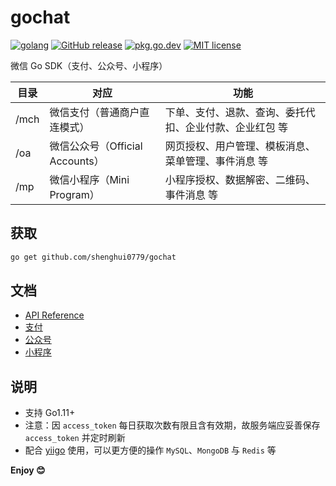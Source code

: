 # gochat

[![golang](https://img.shields.io/badge/Language-Go-green.svg?style=flat)](https://golang.org)
[![GitHub release](https://img.shields.io/github/release/shenghui0779/gochat.svg)](https://github.com/shenghui0779/gochat/releases/latest)
[![pkg.go.dev](https://img.shields.io/badge/dev-reference-007d9c?logo=go&logoColor=white&style=flat)](https://pkg.go.dev/github.com/shenghui0779/gochat)
[![MIT license](http://img.shields.io/badge/license-MIT-brightgreen.svg)](http://opensource.org/licenses/MIT)

微信 Go SDK（支付、公众号、小程序）

| 目录  | 对应                         | 功能                                           |
| ---- | ---------------------------- | --------------------------------------------- |
| /mch | 微信支付（普通商户直连模式）      | 下单、支付、退款、查询、委托代扣、企业付款、企业红包 等 |
| /oa  | 微信公众号（Official Accounts）| 网页授权、用户管理、模板消息、菜单管理、事件消息 等     |
| /mp  | 微信小程序（Mini Program）     | 小程序授权、数据解密、二维码、事件消息 等             |

## 获取

```sh
go get github.com/shenghui0779/gochat
```

## 文档

- [API Reference](https://pkg.go.dev/github.com/shenghui0779/gochat)
- [支付](https://github.com/shenghui0779/gochat/wiki/支付)
- [公众号](https://github.com/shenghui0779/gochat/wiki/公众号)
- [小程序](https://github.com/shenghui0779/gochat/wiki/小程序)

## 说明

- 支持 Go1.11+
- 注意：因 `access_token` 每日获取次数有限且含有效期，故服务端应妥善保存 `access_token` 并定时刷新
- 配合 [yiigo](https://github.com/shenghui0779/yiigo) 使用，可以更方便的操作 `MySQL`、`MongoDB` 与 `Redis` 等

**Enjoy 😊**


